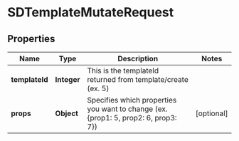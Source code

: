 # SDTemplateMutateRequest

## Properties
Name | Type | Description | Notes
------------ | ------------- | ------------- | -------------
**templateId** | **Integer** | This is the templateId returned from template/create (ex. 5) | 
**props** | **Object** | Specifies which properties you want to change (ex. {prop1: 5, prop2: 6, prop3: 7}) |  [optional]
